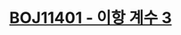 # [BOJ11401 - 이항 계수 3](https://www.acmicpc.net/problem/11401)
<!--tags: combinatorics, exponentiation by squaring, fermat's little thm, math, modular multiplicative inverse, number theory-->
